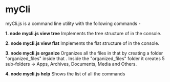 # myCli

myCli.js is a command line utility with the following commands -

**1. node mycli.js view <dirname> tree**
Implements the tree structure of <dirname> in the console.

**2. node mycli.js view <dirname> flat**
Implements the flat structure of <dirname> in the console.

**3. node mycli.js organize <dirname>**
Organizes all the files in that <dirname> by creating a folder "organized_files" inside that <dirname>. Inside the "organized_files" folder it creates 5 sub-folders -> Apps, Archives, Documents, Media and Others. 

**4. node mycli.js help**
Shows the list of all the commands
